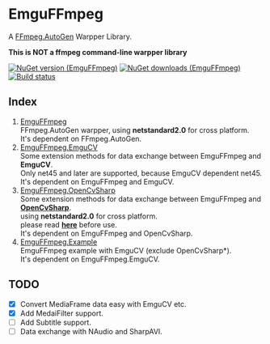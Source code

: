 EmguFFmpeg
=====================
A [FFmpeg.AutoGen](https://github.com/Ruslan-B/FFmpeg.AutoGen) Warpper Library.    
    
**This is **NOT** a ffmpeg command-line warpper library**    
    
[![NuGet version (EmguFFmpeg)](https://img.shields.io/nuget/v/EmguFFmpeg.svg)](https://www.nuget.org/packages/EmguFFmpeg/)
[![NuGet downloads (EmguFFmpeg)](https://img.shields.io/nuget/dt/EmguFFmpeg.svg)](https://www.nuget.org/packages/EmguFFmpeg/)    
[![Build status](https://img.shields.io/appveyor/ci/IOL0ol1/emguffmpeg)](https://ci.appveyor.com/project/IOL0ol1/emguffmpeg)

## Index


1. [EmguFFmpeg](/EmguFFmpeg)    
	FFmpeg.AutoGen warpper, using **netstandard2.0** for cross platform.    
	It's dependent on FFmpeg.AutoGen.    
2. [EmguFFmpeg.EmguCV](/EmguFFmpeg.EmguCV)    
	Some extension methods for data exchange between EmguFFmpeg and **EmguCV**.    
	Only net45 and later are supported, because EmguCV dependent net45.    
	It's dependent on EmguFFmpeg and EmguCV.    
3. [EmguFFmpeg.OpenCvSharp](/EmguFFmpeg.OpenCvSharp)    
	Some extension methods for data exchange between EmguFFmpeg and [**OpenCvSharp**](https://github.com/shimat/opencvsharp).    
	using **netstandard2.0** for cross platform.    
	please read [**here**](https://github.com/shimat/opencvsharp) before use.    
	It's dependent on EmguFFmpeg and OpenCvSharp.    
4. [EmguFFmpeg.Example](/EmguFFmpeg.Example)    
	EmguFFmpeg example with EmguCV (exclude OpenCvSharp*).    
	It's dependent on EmguFFmpeg.EmguCV.    

## TODO
   
- [x] Convert MediaFrame data easy with EmguCV etc.
- [x] Add MedaiFilter support.
- [ ] Add Subtitle support.
- [ ] Data exchange with NAudio and SharpAVI.